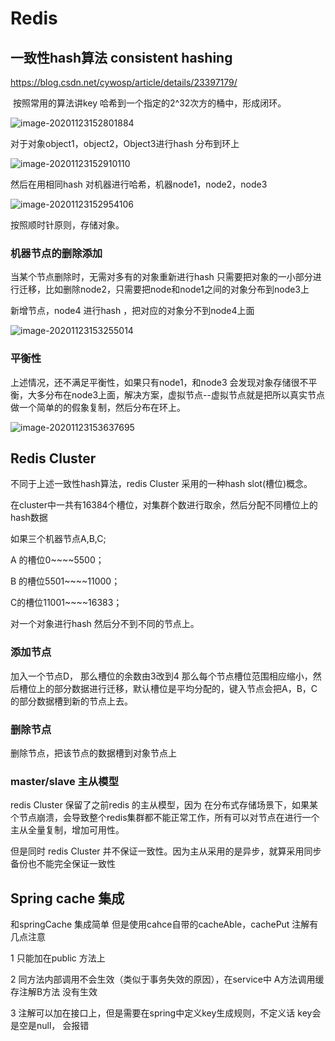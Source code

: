 # Redis

## 一致性hash算法 consistent hashing

https://blog.csdn.net/cywosp/article/details/23397179/



​	按照常用的算法讲key 哈希到一个指定的2^32次方的桶中，形成闭环。

![image-20201123152801884](F:\mdNotes\images\image-20201123152801884.png)

对于对象object1，object2，Object3进行hash 分布到环上

![image-20201123152910110](F:\mdNotes\images\image-20201123152910110.png)

然后在用相同hash 对机器进行哈希，机器node1，node2，node3

![image-20201123152954106](F:\mdNotes\images\image-20201123152954106.png)

按照顺时针原则，存储对象。

### 机器节点的删除添加

当某个节点删除时，无需对多有的对象重新进行hash 只需要把对象的一小部分进行迁移，比如删除node2，只需要把node和node1之间的对象分布到node3上

新增节点，node4 进行hash ，把对应的对象分不到node4上面

![image-20201123153255014](F:\mdNotes\images\image-20201123153255014.png)

### 平衡性

上述情况，还不满足平衡性，如果只有node1，和node3 会发现对象存储很不平衡，大多分布在node3上面，解决方案，虚拟节点--虚拟节点就是把所以真实节点做一个简单的的假象复制，然后分布在环上。

![image-20201123153637695](F:\mdNotes\images\image-20201123153637695.png)

## Redis Cluster

不同于上述一致性hash算法，redis Cluster  采用的一种hash slot(槽位)概念。

在cluster中一共有16384个槽位，对集群个数进行取余，然后分配不同槽位上的hash数据

如果三个机器节点A,B,C;

A 的槽位0~~~~5500；

B 的槽位5501~~~~11000；

C的槽位11001~~~~16383；

对一个对象进行hash 然后分不到不同的节点上。

### 添加节点

加入一个节点D， 那么槽位的余数由3改到4 那么每个节点槽位范围相应缩小，然后槽位上的部分数据进行迁移，默认槽位是平均分配的，键入节点会把A，B，C的部分数据槽到新的节点上去。

### 删除节点

删除节点，把该节点的数据槽到对象节点上

### master/slave 主从模型

redis Cluster 保留了之前redis 的主从模型，因为 在分布式存储场景下，如果某个节点崩溃，会导致整个redis集群都不能正常工作，所有可以对节点在进行一个主从全量复制，增加可用性。

但是同时 redis Cluster 并不保证一致性。因为主从采用的是异步，就算采用同步备份也不能完全保证一致性

## Spring cache 集成

和springCache 集成简单 但是使用cahce自带的cacheAble，cachePut 注解有几点注意

1	只能加在public 方法上

2	同方法内部调用不会生效（类似于事务失效的原因），在service中 A方法调用缓存注解B方法 没有生效

3	注解可以加在接口上，但是需要在spring中定义key生成规则，不定义话 key会是空是null， 会报错